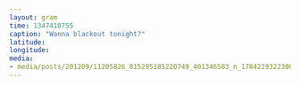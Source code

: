```yaml
---
layout: gram
time: 1347418755
caption: "Wanna blackout tonight?"
latitude: 
longitude: 
media:
- media/posts/201209/11205826_815295185220749_401346583_n_17842293223000351.jpg
---
```

